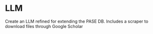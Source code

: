 # LLM

Create an LLM refined for extending the PASE DB.
Includes a scraper to download files through Google Scholar
